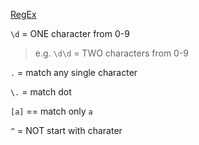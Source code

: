 
[RegEx](https://regexone.com/lesson/introduction_abcs)



`\d` = ONE character from 0-9
> e.g. `\d\d` =  TWO characters from 0-9

`.` = match any single character

`\.` = match dot

`[a]` == match only `a`

`^` = NOT start with charater

